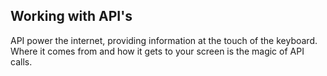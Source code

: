 ## Working with API's

API power the internet, providing information at the touch of the keyboard.  Where it comes from and how it gets to your screen is the magic of API calls.
